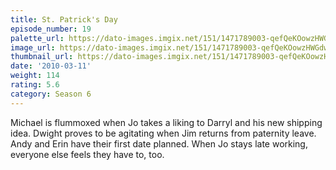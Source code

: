 ```yaml
---
title: St. Patrick's Day
episode_number: 19
palette_url: https://dato-images.imgix.net/151/1471789003-qefQeKOowzHWGdwMpylDmQUe1w4.jpg?ixlib=rb-1.1.0&ch=DPR%2CWidth&auto=enhance&palette=json
image_url: https://dato-images.imgix.net/151/1471789003-qefQeKOowzHWGdwMpylDmQUe1w4.jpg?ixlib=rb-1.1.0&ch=DPR%2CWidth&auto=compress%2Cformat&w=500
thumbnail_url: https://dato-images.imgix.net/151/1471789003-qefQeKOowzHWGdwMpylDmQUe1w4.jpg?ixlib=rb-1.1.0&ch=DPR%2CWidth&auto=enhance&w=500&h=280&fit=crop&fm=jpg
date: '2010-03-11'
weight: 114
rating: 5.6
category: Season 6
---
```


Michael is flummoxed when Jo takes a liking to Darryl and his new shipping idea. Dwight proves to be agitating when Jim returns from paternity leave. Andy and Erin have their first date planned. When Jo stays late working, everyone else feels they have to, too.